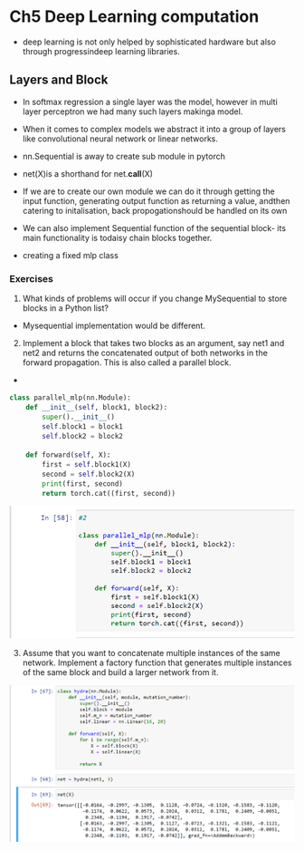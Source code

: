# Ch5 Deep Learning computation

- deep learning is not only helped by sophisticated hardware but also through progressindeep learning libraries.

## Layers and Block

- In softmax regression a single layer was the model, however in multi layer perceptron we had many such layers makinga model.
- When it comes to complex models we abstract it into a group of layers like convolutional neural network or linear networks.

- nn.Sequential is away to create sub module in pytorch
- net(X)is a shorthand for net.__call__(X)

- If we are to create our own module we can do it through getting the input function, generating output function as returning a value, andthen catering to initalisation, back propogationshould be handled on its own

- We can also implement Sequential function of the sequential block- its main functionality is todaisy chain blocks together.

- creating a fixed mlp class

### Exercises
1. What kinds of problems will occur if you change MySequential to store blocks in a Python
list?

* Mysequential implementation would be different.

2. Implement a block that takes two blocks as an argument, say net1 and net2 and returns
the concatenated output of both networks in the forward propagation. This is also called a
parallel block.

* 
```python
class parallel_mlp(nn.Module):
    def __init__(self, block1, block2):
        super().__init__()
        self.block1 = block1
        self.block2 = block2

    def forward(self, X):
        first = self.block1(X)
        second = self.block2(X)
        print(first, second)
        return torch.cat((first, second))
```
![](ex51_parallel.png)

3. Assume that you want to concatenate multiple instances of the same network. Implement
a factory function that generates multiple instances of the same block and build a larger
network from it.

![](ex51_hydra.png)

